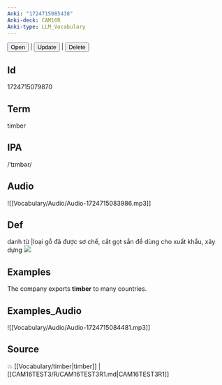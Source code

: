 ```yaml
---
Anki: "1724715085438"
Anki-deck: CAM16R
Anki-type: LLM_Vocabulary
---
```

<button class="anki-btn-open">Open</button> | <button class="anki-btn-update">Update</button> | <button class="anki-btn-delete">Delete</button>

## Id
1724715079870
## Term
timber
## IPA
 /ˈtɪmbər/
## Audio
 ![[Vocabulary/Audio/Audio-1724715083986.mp3]]

## Def
 danh từ |loại gỗ đã được sơ chế, cắt gọt sẵn để dùng cho xuất khẩu, xây dựng 
 ![](https://i.imgur.com/JQR3KYE.png)

## Examples
The company exports **timber** to many countries.

## Examples_Audio
![[Vocabulary/Audio/Audio-1724715084481.mp3]]
## Source
💥 [[Vocabulary/timber|timber]] |  [[CAM16TEST3/R/CAM16TEST3R1.md|CAM16TEST3R1]]
